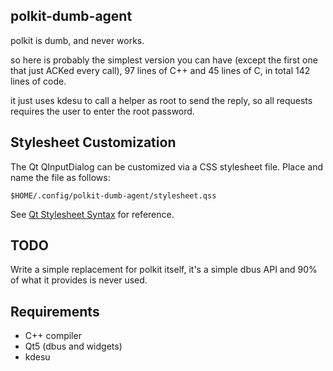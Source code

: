 polkit-dumb-agent
-----------------

polkit is dumb, and never works.

so here is probably the simplest version you can have (except the first one
that just ACKed every call), 97 lines of C++ and 45 lines of C, in total 142
lines of code.

it just uses kdesu to call a helper as root to send the reply, so all requests
requires the user to enter the root password.

Stylesheet Customization
------------------------

The Qt QInputDialog can be customized via a CSS stylesheet file. Place and name the file as follows:

`$HOME/.config/polkit-dumb-agent/stylesheet.qss`

See [Qt Stylesheet Syntax](https://doc.qt.io/qt-5/stylesheet-syntax.html) for reference.


TODO
----

Write a simple replacement for polkit itself, it's a simple dbus API and
90% of what it provides is never used.


Requirements
------------

 - C++ compiler
 - Qt5 (dbus and widgets)
 - kdesu
